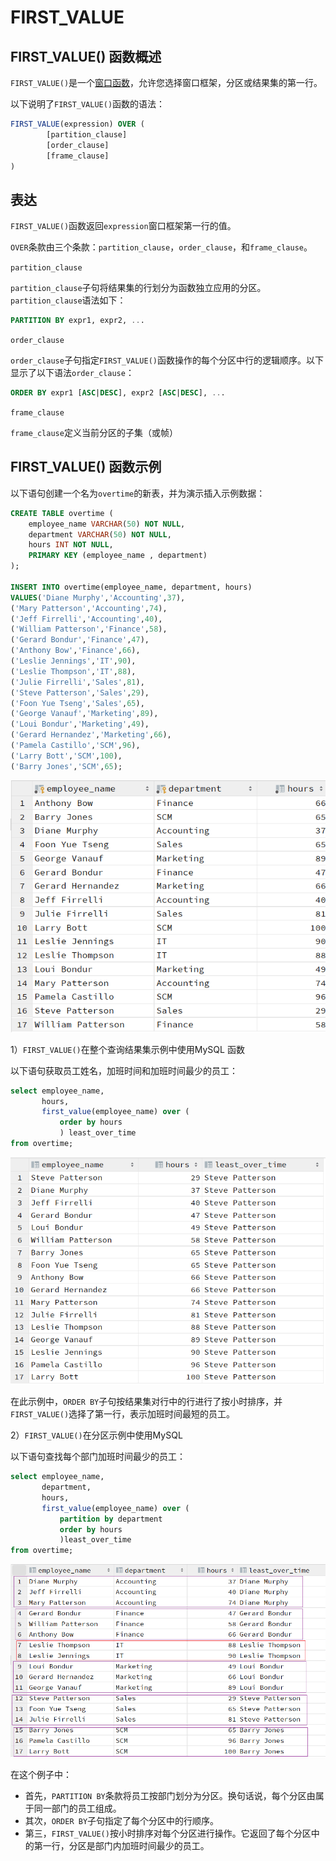 # FIRST_VALUE

## FIRST_VALUE() 函数概述

`FIRST_VALUE()`是一个[窗口函数](https://www.begtut.com/mysql/mysql-window-functions.html)，允许您选择窗口框架，分区或结果集的第一行。

以下说明了`FIRST_VALUE()`函数的语法：

```sql
FIRST_VALUE(expression) OVER (
        [partition_clause]
        [order_clause]
        [frame_clause]
) 
```

## 表达

`FIRST_VALUE()`函数返回`expression`窗口框架第一行的值。

`OVER`条款由三个条款：`partition_clause`，`order_clause`，和`frame_clause`。

`partition_clause`

`partition_clause`子句将结果集的行划分为函数独立应用的分区。`partition_clause`语法如下：

```sql
PARTITION BY expr1, expr2, ... 
```

`order_clause`

`order_clause`子句指定`FIRST_VALUE()`函数操作的每个分区中行的逻辑顺序。以下显示了以下语法`order_clause`：

```sql
ORDER BY expr1 [ASC|DESC], expr2 [ASC|DESC], ... 
```

`frame_clause`

`frame_clause`定义当前分区的子集（或帧）

## FIRST_VALUE() 函数示例

以下语句创建一个名为`overtime`的新表，并为演示插入示例数据：

```sql
CREATE TABLE overtime (
    employee_name VARCHAR(50) NOT NULL,
    department VARCHAR(50) NOT NULL,
    hours INT NOT NULL,
    PRIMARY KEY (employee_name , department)
);

INSERT INTO overtime(employee_name, department, hours)
VALUES('Diane Murphy','Accounting',37),
('Mary Patterson','Accounting',74),
('Jeff Firrelli','Accounting',40),
('William Patterson','Finance',58),
('Gerard Bondur','Finance',47),
('Anthony Bow','Finance',66),
('Leslie Jennings','IT',90),
('Leslie Thompson','IT',88),
('Julie Firrelli','Sales',81),
('Steve Patterson','Sales',29),
('Foon Yue Tseng','Sales',65),
('George Vanauf','Marketing',89),
('Loui Bondur','Marketing',49),
('Gerard Hernandez','Marketing',66),
('Pamela Castillo','SCM',96),
('Larry Bott','SCM',100),
('Barry Jones','SCM',65); 
```

<center><img src="https://raw.githubusercontent.com/HG1227/image/master/img_tuchuang/20200604140927.png"/></center>

1）`FIRST_VALUE()`在整个查询结果集示例中使用MySQL 函数

以下语句获取员工姓名，加班时间和加班时间最少的员工：

```sql
select employee_name,
       hours,
       first_value(employee_name) over (
           order by hours
           ) least_over_time
from overtime;
```

<center><img src="https://raw.githubusercontent.com/HG1227/image/master/img_tuchuang/20200604141257.png"/></center>

在此示例中，`ORDER BY`子句按结果集对行中的行进行了按小时排序，并`FIRST_VALUE()`选择了第一行，表示加班时间最短的员工。

2）`FIRST_VALUE()`在分区示例中使用MySQL

以下语句查找每个部门加班时间最少的员工：

```sql
select employee_name,
       department,
       hours,
       first_value(employee_name) over (
           partition by department
           order by hours
           )least_over_time
from overtime;
```

<center><img src="https://raw.githubusercontent.com/HG1227/image/master/img_tuchuang/20200604141742.png"/></center>

在这个例子中：

- 首先，`PARTITION BY`条款将员工按部门划分为分区。换句话说，每个分区由属于同一部门的员工组成。
- 其次，`ORDER BY`子句指定了每个分区中的行顺序。
- 第三，`FIRST_VALUE()`按小时排序对每个分区进行操作。它返回了每个分区中的第一行，分区是部门内加班时间最少的员工。

